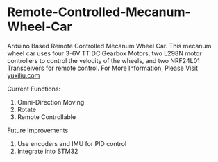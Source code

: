 # Remote-Controlled-Mecanum-Wheel-Car
Arduino Based Remote Controlled Mecanum Wheel Car. This mecanum wheel car uses four 3-6V TT DC Gearbox Motors, two L298N motor controllers to control the velocity of the wheels, and two NRF24L01 Transceivers for remote control. For More Information, Please Visit [yuxiliu.com](https://yuxiliu.com/portfolio/mecanum-wheel-car/)

Current Functions:
1. Omni-Direction Moving
2. Rotate
3. Remote Controllable

Future Improvements
1. Use encoders and IMU for PID control
2. Integrate into STM32
